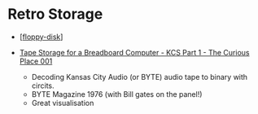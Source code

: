 Retro Storage
=============

* [[floppy-disk]]

* [Tape Storage for a Breadboard Computer - KCS Part 1 - The Curious Place 001](https://www.youtube.com/watch?v=6m7vDhscGzU)
    * Decoding Kansas City Audio (or BYTE) audio tape to binary with circits.
    * BYTE Magazine 1976 (with Bill gates on the panel!)
    * Great visualisation


[//begin]: # "Autogenerated link references for markdown compatibility"
[floppy-disk]: floppy-disk.md "Floppy Disk"
[//end]: # "Autogenerated link references"